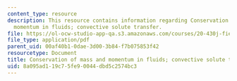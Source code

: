 ```yaml
---
content_type: resource
description: This resource contains information regarding Conservation of mass and
  momentum in fluids; convective solute transfer.
file: https://ol-ocw-studio-app-qa.s3.amazonaws.com/courses/20-430j-fields-forces-and-flows-in-biological-systems-fall-2015/8a095ad119c75fe90044dbd5c2574bc3_MIT20_430JF15_Lecture15.pdf
file_type: application/pdf
parent_uid: 00af40b1-0dae-3d00-3b84-f7b075853f42
resourcetype: Document
title: Conservation of mass and momentum in fluids; convective solute transfer
uid: 8a095ad1-19c7-5fe9-0044-dbd5c2574bc3
---
```

